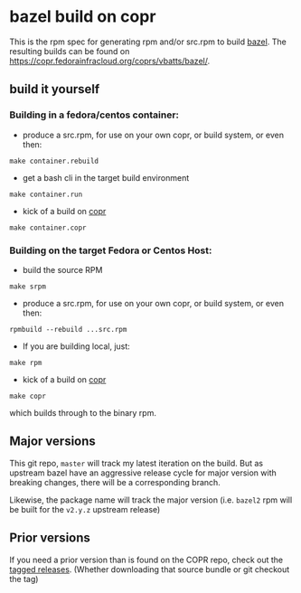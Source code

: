 # bazel build on copr

This is the rpm spec for generating rpm and/or src.rpm to build [bazel](https://bazel.build/).
The resulting builds can be found on https://copr.fedorainfracloud.org/coprs/vbatts/bazel/.

## build it yourself

### Building in a fedora/centos container:

* produce a src.rpm, for use on your own copr, or build system, or even then:

```shell
make container.rebuild
```

* get a bash cli in the target build environment

```shell
make container.run
```

* kick of a build on [copr](https://copr.fedorainfracloud.org/coprs/vbatts/bazel/)

```shell
make container.copr
```

### Building on the target Fedora or Centos Host:

* build the source RPM

```shell
make srpm
```

* produce a src.rpm, for use on your own copr, or build system, or even then:

```shell
rpmbuild --rebuild ...src.rpm
```

* If you are building local, just:

```shell
make rpm
```

* kick of a build on [copr](https://copr.fedorainfracloud.org/coprs/vbatts/bazel/)

```shell
make copr
```

which builds through to the binary rpm.


## Major versions

This git repo, `master` will track my latest iteration on the build.
But as upstream bazel have an aggressive release cycle for major version with breaking changes, there will be a corresponding branch.

Likewise, the package name will track the major version (i.e. `bazel2` rpm will be built for the `v2.y.z` upstream release)

## Prior versions

If you need a prior version than is found on the COPR repo, check out the [tagged releases](https://github.com/vbatts/copr-build-bazel/releases).
(Whether downloading that source bundle or git checkout the tag)
